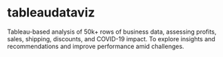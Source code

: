# tableaudataviz
Tableau-based analysis of 50k+ rows of business data, assessing profits, sales, shipping, discounts, and COVID-19 impact. To explore insights and recommendations and improve performance amid challenges.

